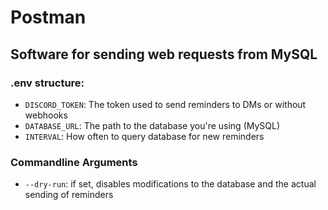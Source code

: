 # Postman

## Software for sending web requests from MySQL

### .env structure:
* `DISCORD_TOKEN`: The token used to send reminders to DMs or without webhooks
* `DATABASE_URL`: The path to the database you're using (MySQL)
* `INTERVAL`: How often to query database for new reminders

### Commandline Arguments
* `--dry-run`: if set, disables modifications to the database and the actual sending of reminders
